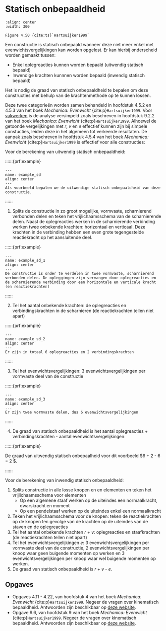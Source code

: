 ```{index} Statisch onbepaaldheid
```
# Statisch onbepaaldheid

```{figure} ./determinancy_data/image.png
:align: center
:width: 300

Figure 4.50 {cite:ts}`Hartsuijker1999`
```

Een constructie is statisch onbepaald wanneer deze niet meer enkel met evenwichtsvergelijkingen kan worden opgelost. Er kan hierbij onderscheid worden gemaakt tussen:
- Enkel oplegreacties kunnen worden bepaald (uitwendig statisch bepaald)
- Inwendige krachten kunnnen worden bepaald (inwendig statisch bepaald)

Het is nodig de graad van statisch onbepaaldheid te bepalen om deze constructies met behulp van de krachtenmethode op te kunnen lossen.

Deze twee categorieën worden samen behandeld in hoofdstuk 4.5.2 en 4.5.3 van het boek *Mechanica: Evenwicht* {cite:p}`Hartsuijker1999`. Voor [vakwerken](truss_structures) is de analyse versimpeld zoals beschreven in hoofdstuk 9.2.2 van het boek *Mechanica: Evenwicht* {cite:p}`Hartsuijker1999`. Alhoewel de getoonde vergelijkingen met $r$, $v$ en $e$ effectief kunnen zijn bij simpele constucties, leiden deze in het algemeen tot verkeerde resultaten. De aanpak zoals beschreven in hoofdstuk 4.5.4 van het boek *Mechanica: Evenwicht* {cite:p}`Hartsuijker1999` is effectief voor alle constructies:

Voor de berekening van uitwendig statisch onbepaaldheid:

::::::{prf:example}

```{figure} ./determinancy_data/Example.svg
---
name: example_sd
align: center
---
Als voorbeeld bepalen we de uitwendige statisch onbepaaldheid van deze constructie.
```

::::::

1. Splits de constructie in zo groot mogelijke, vormvaste, scharnierend verbonden delen en teken het vrijlichaamsschema van de scharnierende delen. Naast de oplegreacties werken in de scharnierende verbinding werken twee onbekende krachten: horizontaal en verticaal. Deze krachten in de verbinding hebben een even grote tegengestelde reactiekracht op het aansluitende deel.

::::::{prf:example}

```{figure} ./determinancy_data/Example_1.svg
---
name: example_sd_1
align: center
---
De constructie is onder te verdelen in twee vormvaste, scharnierend verbonden delen. De opleggingen zijn vervangen door oplegreacties en de scharnierende verbinding door een horizontale en verticale kracht (en reactiekrachten)
```

::::::

2. Tel het aantal onbekende krachten: de oplegreacties en verbindingskrachten in de scharnieren (de reactiekrachten tellen niet apart)

::::::{prf:example}

```{figure} ./determinancy_data/Example_2.svg
---
name: example_sd_2
align: center
---
Er zijn in totaal 6 oplegreacties en 2 verbindingskrachten
```

::::::


3. Tel het evenwichtsvergelijkingen: 3 evenwichtsvergelijkingen per vormvaste deel van de constructie

::::::{prf:example}

```{figure} ./determinancy_data/Example_3.svg
---
name: example_sd_3
align: center
---
Er zijn twee vormvaste delen, dus 6 evenwichtsvergelijkingen
```

::::::

4. De graad van statisch onbepaaldheid is het aantal oplegreacties + verbindingskrachten - aantal evenwichtsvergelijkingen

::::::{prf:example}

De graad van uitwendig statisch onbepaalheid voor dit voorbeeld $6 + 2 - 6 = 2 $.

::::::

Voor de berekening van inwendig statisch onbepaaldheid:
1. Splits constructie in alle losse knopen en en elementen en teken het vrijlichaamsschema voor elementen
   - Op een algemene staaf werken op de uiteindes een normaalkracht, dwarskracht en moment
   - Op een pendelstaaf werken op de uiteindes enkel een normaalkracht
1. Teken het vrijlichaamsschema voor de knopen: teken de reactiekrachten op de knopen ten gevolge van de krachten op de uiteindes van de staven en de oplegreacties
1. Tel het aantal onbekende krachten $r$ + $v$: oplegreacties en staafkrachten (de reactiekrachten tellen niet apart)
1. Tel het evenwichtsvergelijkingen $e$: 3 evenwichtsvergelijkingen per vormvaste deel van de constructie, 2 evenwichtsvergelijkingen per knoop waar geen buigende momenten op werken en 3 evenwichtsvergelijkingen per knoop waar wel buigende momenten op werken.
1. De graad van statisch onbepaaldheid is $r$ + $v$ - $e$.

## Opgaves
- Opgaves 4.11 - 4.22, van hoofdstuk 4 van het boek *Mechanica: Evenwicht* {cite:p}`Hartsuijker1999`. Negeer de vragen over kinematisch bepaaldheid. Antwoorden zijn beschikbaar op [deze website](https://icozct.tudelft.nl/TUD_CT/bookanswers/vol1/Chapter4/).
- Opgave  9.6, van hoofdstuk 9 van het boek *Mechanica: Evenwicht* {cite:p}`Hartsuijker1999`. Negeer de vragen over kinematisch bepaaldheid. Antwoorden zijn beschikbaar op [deze website](https://icozct.tudelft.nl/TUD_CT/bookanswers/vol1/Chapter9/).
